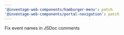 ```yaml
---
'@inventage-web-components/hamburger-menu': patch
'@inventage-web-components/portal-navigation': patch
---
```


Fix event names in JSDoc comments
